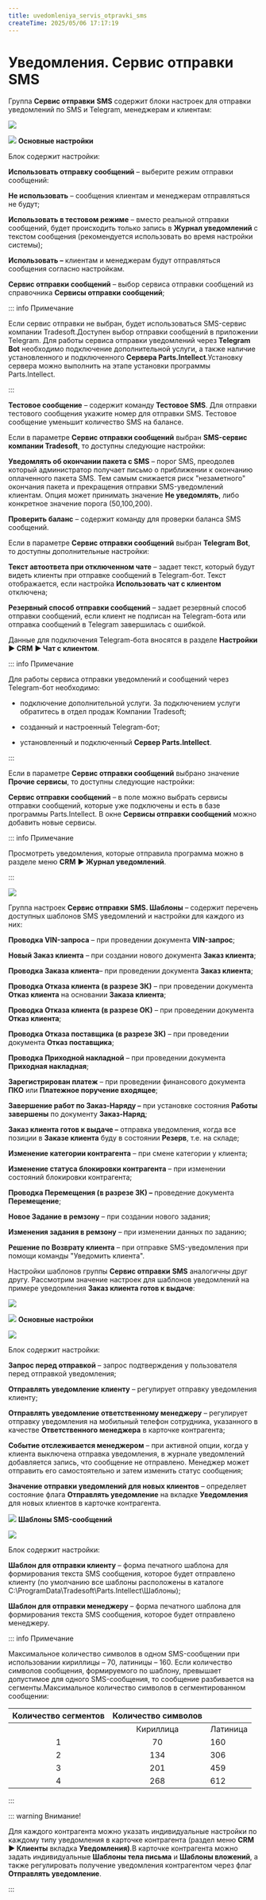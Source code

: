 ```yaml
---
title: uvedomleniya_servis_otpravki_sms
createTime: 2025/05/06 17:17:19
---
```

# Уведомления. Сервис отправки SMS

Группа **Сервис отправки** **SMS** содержит блоки настроек для отправки уведомлений по SMS и Telegram, менеджерам и клиентам:

![](image314.png)

![](image006.png) **Основные настройки**

Блок содержит настройки:

**Использовать отправку сообщений** – выберите режим отправки сообщений:

**Не использовать** – сообщения клиентам и менеджерам отправляться не будут;

**Использовать в тестовом режиме** – вместо реальной отправки сообщений, будет происходить только запись в **Журнал уведомлений** с текстом сообщения (рекомендуется использовать во время настройки системы);

**Использовать –** клиентам и менеджерам будут отправляться сообщения согласно настройкам.

**Сервис отправки сообщений** – выбор сервиса отправки сообщений из справочника **Сервисы отправки сообщений**;

::: info Примечание

Если сервис отправки не выбран, будет использоваться SMS-сервис компании Tradesoft.Доступен выбор отправки сообщений в приложении Telegram. Для работы сервиса отправки уведомлений через **Telegram Bot** необходимо подключение дополнительной услуги, а также наличие установленного и подключенного **Сервера Parts.Intellect**.Установку сервера можно выполнить на этапе установки программы Parts.Intellect.

:::

**Тестовое сообщение** – содержит команду **Тестовое SMS**. Для отправки тестового сообщения укажите номер для отправки SMS. Тестовое сообщение уменьшит количество SMS на балансе.

Если в параметре **Сервис отправки сообщений** выбран **SMS-сервис компании Tradesoft**, то доступны следующие настройки:

**Уведомлять об окончании пакета с SMS** – порог SMS, преодолев который администратор получает письмо о приближении к окончанию оплаченного пакета SMS. Тем самым снижается риск "незаметного" окончания пакета и прекращения отправки SMS-уведомлений клиентам. Опция может принимать значение **Не уведомлять**, либо конкретное значение порога (50,100,200).

**Проверить баланс** – содержит команду для проверки баланса SMS сообщений.

Если в параметре **Сервис отправки сообщений** выбран **Telegram Bot**, то доступны дополнительные настройки:

**Текст автоответа при отключенном чате** – задает текст, который будут видеть клиенты при отправке сообщений в Telegram-бот. Текст отображается, если настройка **Использовать чат с клиентом** отключена;

**Резервный способ отправки сообщений** – задает резервный способ отправки сообщений, если клиент не подписан на Telegram-бота или отправка сообщений в Telegram завершилась с ошибкой.

Данные для подключения Telegram-бота вносятся в разделе **Настройки** **► CRM** **► Чат с клиентом**.

::: info Примечание

Для работы сервиса отправки уведомлений и сообщений через Telegram-бот необходимо:

- подключение дополнительной услуги. За подключением услуги обратитесь в отдел продаж Компании Tradesoft;

- созданный и настроенный Telegram-бот;

- установленный и подключенный **Сервер Parts.Intellect**.

:::

Если в параметре **Сервис отправки сообщений** выбрано значение **Прочие сервисы**, то доступны следующие настройки:

**Сервис отправки сообщений** – в поле можно выбрать сервисы отправки сообщений, которые уже подключены и есть в базе программы Parts.Intellect. В окне **Сервисы отправки сообщений** можно добавить новые сервисы.

::: info Примечание

Просмотреть уведомления, которые отправила программа можно в разделе меню **CRM** **► Журнал уведомлений**.

:::


![](image315.png)

Группа настроек **Сервис отправки** **SMS. Шаблоны** – содержит перечень доступных шаблонов SMS уведомлений и настройки для каждого из них:

**Проводка VIN-запроса** – при проведении документа **VIN-запрос**;

**Новый Заказ клиента** – при создании нового документа **Заказ клиента**;

**Проводка Заказа клиента**– при проведении документа **Заказ клиента**;

**Проводка Отказа клиента (в разрезе ЗК)** – при проведении документа **Отказ клиента** на основании **Заказа клиента**;

**Проводка Отказа клиента (в разрезе ОК)** – при проведении документа **Отказ клиента**;

**Проводка Отказа поставщика (в разрезе ЗК)** – при проведении документа **Отказ поставщика**;

**Проводка Приходной накладной** – при проведении документа **Приходная накладная**;

**Зарегистрирован платеж** – при проведении финансового документа **ПКО** или **Платежное поручение входящее**;

**Завершение работ по Заказ-Наряду –** при установке состояния **Работы завершены** по документу **Заказ-Наряд**;

**Заказ клиента готов к выдаче –** отправка уведомления, когда все позиции в **Заказе клиента** буду в состоянии **Резерв**, т.е. на складе;

**Изменение категории контрагента** – при смене категории у клиента;

**Изменение статуса блокировки контрагента** – при изменении состояний блокировки контрагента;

**Проводка Перемещения (в разрезе ЗК) –** проведение документа **Перемещение**;

**Новое Задание в ремзону** – при создании нового задания;

**Изменения задания в ремзону** – при изменении данных по заданию;

**Решение по Возврату клиента** – при отправке SMS-уведомления при помощи команды "Уведомить клиента".

Настройки шаблонов группы **Сервис отправки** **SMS** аналогичны друг другу. Рассмотрим значение настроек для шаблонов уведомлений на примере уведомления **Заказ клиента готов к выдаче**:

![](image316.png)

![](image006.png) **Основные настройки**

![](image317.png)

Блок содержит настройки:

**Запрос перед отправкой** – запрос подтверждения у пользователя перед отправкой уведомления;

**Отправлять уведомление клиенту** – регулирует отправку уведомления клиенту;

**Отправлять уведомление ответственному менеджеру** – регулирует отправку уведомления на мобильный телефон сотрудника, указанного в качестве **Ответственного менеджера** в карточке контрагента;

**Событие отслеживается менеджером** – при активной опции, когда у клиента выключена отправка уведомления, в журнале уведомлений добавляется запись, что сообщение не отправлено. Менеджер может отправить его самостоятельно и затем изменить статус сообщения;

**Значение отправки уведомлений для новых клиентов** – определяет состояние флага **Отправлять уведомление** на вкладке **Уведомления** для новых клиентов в карточке контрагента.

![](image008.png) **Шаблоны SMS-сообщений**

![](image318.png)

Блок содержит настройки: 

**Шаблон для отправки клиенту** – форма печатного шаблона для формирования текста SMS сообщения, которое будет отправлено клиенту (по умолчанию все шаблоны расположены в каталоге C:\ProgramData\Tradesoft\Parts.Intellect\Шаблоны);

**Шаблон для отправки менеджеру** – форма печатного шаблона для формирования текста SMS сообщения, которое будет отправлено менеджеру.

::: info Примечание 

Максимальное количество символов в одном SMS-сообщении при использовании кириллицы – 70, латиницы – 160. Если количество символов сообщения, формируемого по шаблону, превышает допустимое для одного SMS-сообщения, то сообщение разбивается на сегменты.Максимальное количество символов в сегментированном сообщении:

|Количество сегментов|Количество символов||
| :-: | :-: | :- |
||Кириллица|Латиница|
|1|70|160|
|2|134|306|
|3|201|459|
|4|268|612|

:::

::: warning Внимание!

Для каждого контрагента можно указать индивидуальные настройки по каждому типу уведомления в карточке контрагента (раздел меню **CRM ► Клиенты** вкладка **Уведомления)**.В карточке контрагента можно задать индивидуальные **Шаблоны тела письма** и **Шаблоны вложений**, а также регулировать получение уведомления контрагентом через флаг **Отправлять уведомление**.

:::




